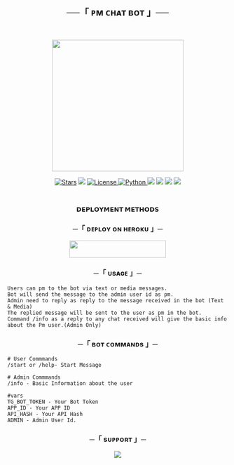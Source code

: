 

<h2 align="center">
    ──「 ᴘᴍ ᴄʜᴀᴛ ʙᴏᴛ 」──
</h2><br>

<p align="center">
  <img src="https://xmalitha.github.io/Heroku-Deployer/xxx.jpg" width="300">
</p>

 <p align="center">
<a href="https://github.com/xMalitha/PMChatbot/stargazers"><img src="https://img.shields.io/github/stars/xMalitha/PMChatbot?color=black&logo=github&logoColor=black&style=for-the-badge" alt="Stars" /></a>
<a href="https://github.com/xMalitha/PMChatbot/network/members"> <img src="https://img.shields.io/github/forks/xMalitha/PMChatbot?color=black&logo=github&logoColor=black&style=for-the-badge" /></a>
<a href="https://github.com/xMalitha/PMChatbotblob/master/LICENSE"> <img src="https://img.shields.io/badge/License-GNU-blueviolet?style=for-the-badge" alt="License" /> </a>
<a href="https://www.python.org/"> <img src="https://img.shields.io/badge/Written%20in-Python-skyblue?style=for-the-badge&logo=python" alt="Python" /> </a>
<a href="https://pypi.org/project/Telethon/"> <img src="https://img.shields.io/pypi/v/telethon?color=white&label=telethon&logo=python&logoColor=blue&style=for-the-badge" /></a>
<a href="https://pypi.org/project/Pyrogram/"> <img src="https://img.shields.io/pypi/v/pyrogram?color=white&label=pyrogram&logo=python&logoColor=blue&style=for-the-badge" /></a>
<a href="https://github.com/xMalitha/PMChatbott"> <img src="https://img.shields.io/github/repo-size/AnonymousR1025/FallenRobot?color=skyblue&logo=github&logoColor=blue&style=for-the-badge" /></a>
<a href="https://github.com/xMalitha/PMChatbot/commits/xMalitha"> <img src="https://img.shields.io/github/last-commit/xMalitha/PMChatbot?color=black&logo=github&logoColor=black&style=for-the-badge" /></a>
</p><br>

<p align="center"><b>𝗗𝗘𝗣𝗟𝗢𝗬𝗠𝗘𝗡𝗧 𝗠𝗘𝗧𝗛𝗢𝗗𝗦</b>
</p>

<h3 align="center">
    ─「 ᴅᴇᴩʟᴏʏ ᴏɴ ʜᴇʀᴏᴋᴜ 」─
</h3>

<p align="center"><a href="https://xmalitha.github.io/Heroku-Deployer"> <img src="https://img.shields.io/badge/Deploy%20On%20Heroku-black?style=for-the-badge&logo=heroku" width="220" height="38.45"/></a></p>

<h3 align="center">
    ─「 ᴜsᴀɢᴇ 」─
    
</h3></center>

```
Users can pm to the bot via text or media messages.
Bot will send the message to the admin user id as pm.
Admin need to reply as reply to the message received in the bot (Text & Media)
The replied message will be sent to the user as pm in the bot.
Command /info as a reply to any chat received will give the basic info about the Pm user.(Admin Only)

```


<h3 align="center">
    ─「 ʙᴏᴛ ᴄᴏᴍᴍᴀɴᴅs 」─
    
</h3></center>


```
# User Commmands
/start or /help- Start Message

# Admin Commmands
/info - Basic Information about the user

#vars
TG_BOT_TOKEN - Your Bot Token
APP_ID - Your APP ID
API_HASH - Your API Hash
ADMIN - Admin User Id.

```




<h3 align="center">
    ─「 sᴜᴩᴩᴏʀᴛ 」─
</h3>

<p align="center">
<a href="https://telegram.me/xMalitha"><img src="https://img.shields.io/badge/-Malitha%20Mihiranga-blue.svg?style=for-the-badge&logo=Telegram"></a>
</p>
<p align="center">
